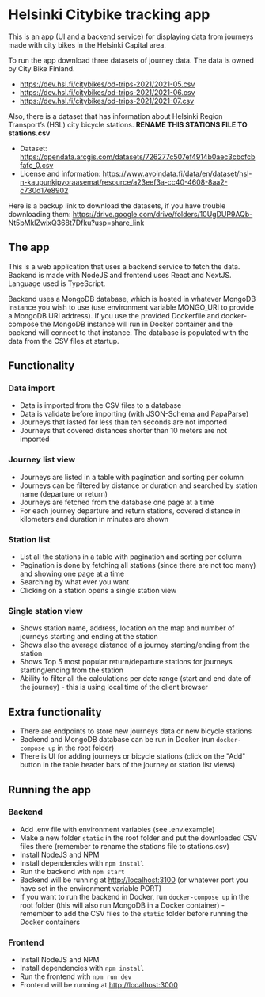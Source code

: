 # Helsinki Citybike tracking app

This is an app (UI and a backend service) for displaying data from journeys made with city bikes in the Helsinki Capital area.

To run the app download three datasets of journey data. The data is owned by City Bike Finland.

-   <https://dev.hsl.fi/citybikes/od-trips-2021/2021-05.csv>
-   <https://dev.hsl.fi/citybikes/od-trips-2021/2021-06.csv>
-   <https://dev.hsl.fi/citybikes/od-trips-2021/2021-07.csv>

Also, there is a dataset that has information about Helsinki Region Transport’s (HSL) city bicycle stations. **RENAME THIS STATIONS FILE TO stations.csv**

-   Dataset: <https://opendata.arcgis.com/datasets/726277c507ef4914b0aec3cbcfcbfafc_0.csv>
-   License and information: <https://www.avoindata.fi/data/en/dataset/hsl-n-kaupunkipyoraasemat/resource/a23eef3a-cc40-4608-8aa2-c730d17e8902>

Here is a backup link to download the datasets, if you have trouble downloading them:
<https://drive.google.com/drive/folders/10UgDUP9AQb-Nt5bMklZwixQ368t7Dfku?usp=share_link>

## The app

This is a web application that uses a backend service to fetch the data.
Backend is made with NodeJS and frontend uses React and NextJS. Language used is TypeScript.

Backend uses a MongoDB database, which is hosted in whatever MongoDB instance you wish to use (use environment variable MONGO_URI to provide a MongoDB URI address). If you use the provided Dockerfile and docker-compose the MongoDB instance will run in Docker container and the backend will connect to that instance. The database is populated with the data from the CSV files at startup.

## Functionality

### Data import

-   Data is imported from the CSV files to a database
-   Data is validate before importing (with JSON-Schema and PapaParse)
-   Journeys that lasted for less than ten seconds are not imported
-   Journeys that covered distances shorter than 10 meters are not imported

### Journey list view

-   Journeys are listed in a table with pagination and sorting per column
-   Journeys can be filtered by distance or duration and searched by station name (departure or return)
-   Journeys are fetched from the database one page at a time
-   For each journey departure and return stations, covered distance in kilometers and duration in minutes are shown

### Station list

-   List all the stations in a table with pagination and sorting per column
-   Pagination is done by fetching all stations (since there are not too many) and showing one page at a time
-   Searching by what ever you want
-   Clicking on a station opens a single station view

### Single station view

-   Shows station name, address, location on the map and number of journeys starting and ending at the station
-   Shows also the average distance of a journey starting/ending from the station
-   Shows Top 5 most popular return/departure stations for journeys starting/ending from the station
-   Ability to filter all the calculations per date range (start and end date of the journey) - this is using local time of the client browser

## Extra functionality

-   There are endpoints to store new journeys data or new bicycle stations
-   Backend and MongoDB database can be run in Docker (run `docker-compose up` in the root folder)
-   There is UI for adding journeys or bicycle stations (click on the "Add" button in the table header bars of the journey or station list views)

## Running the app

### Backend

-   Add .env file with environment variables (see .env.example)
-   Make a new folder `static` in the root folder and put the downloaded CSV files there (remember to rename the stations file to stations.csv)
-   Install NodeJS and NPM
-   Install dependencies with `npm install`
-   Run the backend with `npm start`
-   Backend will be running at <http://localhost:3100> (or whatever port you have set in the environment variable PORT)
-   If you want to run the backend in Docker, run `docker-compose up` in the root folder (this will also run MongoDB in a Docker container) - remember to add the CSV files to the `static` folder before running the Docker containers

### Frontend

-   Install NodeJS and NPM
-   Install dependencies with `npm install`
-   Run the frontend with `npm run dev`
-   Frontend will be running at <http://localhost:3000>
